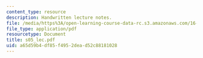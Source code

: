 ```yaml
---
content_type: resource
description: Handwritten lecture notes.
file: /media/https%3A/open-learning-course-data-rc.s3.amazonaws.com/16-01-unified-engineering-i-ii-iii-iv-fall-2005-spring-2006/a65d59b4df85f4952dead52c88181028_s05_lec.pdf
file_type: application/pdf
resourcetype: Document
title: s05_lec.pdf
uid: a65d59b4-df85-f495-2dea-d52c88181028
---
```

